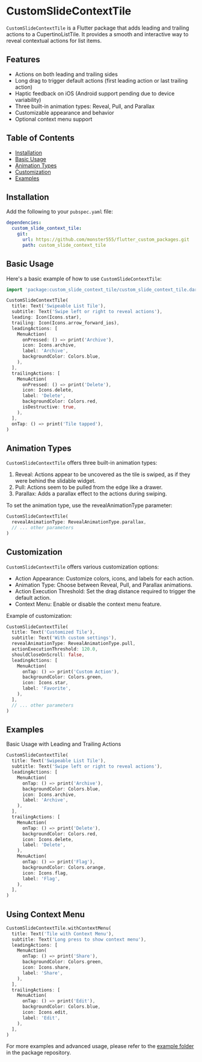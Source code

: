 # CustomSlideContextTile

`CustomSlideContextTile` is a Flutter package that adds leading and trailing actions to a CupertinoListTile. It provides a smooth and interactive way to reveal contextual actions for list items.

## Features

- Actions on both leading and trailing sides
- Long drag to trigger default actions (first leading action or last trailing action)
- Haptic feedback on iOS (Android support pending due to device variability)
- Three built-in animation types: Reveal, Pull, and Parallax
- Customizable appearance and behavior
- Optional context menu support

## Table of Contents

- [Installation](#installation)
- [Basic Usage](#basic-usage)
- [Animation Types](#animation-types)
- [Customization](#customization)
- [Examples](#examples)

## Installation

Add the following to your `pubspec.yaml` file:

```yaml
dependencies:
  custom_slide_context_tile:
    git:
      url: https://github.com/monster555/flutter_custom_packages.git
      path: custom_slide_context_tile
```

## Basic Usage

Here's a basic example of how to use `CustomSlideContextTile`:

```dart
import 'package:custom_slide_context_tile/custom_slide_context_tile.dart';

CustomSlideContextTile(
  title: Text('Swipeable List Tile'),
  subtitle: Text('Swipe left or right to reveal actions'),
  leading: Icon(Icons.star),
  trailing: Icon(Icons.arrow_forward_ios),
  leadingActions: [
    MenuAction(
      onPressed: () => print('Archive'),
      icon: Icons.archive,
      label: 'Archive',
      backgroundColor: Colors.blue,
    ),
  ],
  trailingActions: [
    MenuAction(
      onPressed: () => print('Delete'),
      icon: Icons.delete,
      label: 'Delete',
      backgroundColor: Colors.red,
      isDestructive: true,
    ),
  ],
  onTap: () => print('Tile tapped'),
)
```

## Animation Types

`CustomSlideContextTile` offers three built-in animation types:

1. Reveal: Actions appear to be uncovered as the tile is swiped, as if they were behind the slidable widget.
2. Pull: Actions seem to be pulled from the edge like a drawer.
3. Parallax: Adds a parallax effect to the actions during swiping.

To set the animation type, use the revealAnimationType parameter:

```dart
CustomSlideContextTile(
  revealAnimationType: RevealAnimationType.parallax,
  // ... other parameters
)
```

## Customization

`CustomSlideContextTile` offers various customization options:
- Action Appearance: Customize colors, icons, and labels for each action.
- Animation Type: Choose between Reveal, Pull, and Parallax animations.
- Action Execution Threshold: Set the drag distance required to trigger the default action.
- Context Menu: Enable or disable the context menu feature.

Example of customization:
```dart
CustomSlideContextTile(
  title: Text('Customized Tile'),
  subtitle: Text('With custom settings'),
  revealAnimationType: RevealAnimationType.pull,
  actionExecutionThreshold: 120.0,
  shouldCloseOnScroll: false,
  leadingActions: [
    MenuAction(
      onTap: () => print('Custom Action'),
      backgroundColor: Colors.green,
      icon: Icons.star,
      label: 'Favorite',
    ),
  ],
  // ... other parameters
)
```

## Examples

Basic Usage with Leading and Trailing Actions

```dart
CustomSlideContextTile(
  title: Text('Swipeable List Tile'),
  subtitle: Text('Swipe left or right to reveal actions'),
  leadingActions: [
    MenuAction(
      onTap: () => print('Archive'),
      backgroundColor: Colors.blue,
      icon: Icons.archive,
      label: 'Archive',
    ),
  ],
  trailingActions: [
    MenuAction(
      onTap: () => print('Delete'),
      backgroundColor: Colors.red,
      icon: Icons.delete,
      label: 'Delete',
    ),
    MenuAction(
      onTap: () => print('Flag'),
      backgroundColor: Colors.orange,
      icon: Icons.flag,
      label: 'Flag',
    ),
  ],
)
```

## Using Context Menu

```dart
CustomSlideContextTile.withContextMenu(
  title: Text('Tile with Context Menu'),
  subtitle: Text('Long press to show context menu'),
  leadingActions: [
    MenuAction(
      onTap: () => print('Share'),
      backgroundColor: Colors.green,
      icon: Icons.share,
      label: 'Share',
    ),
  ],
  trailingActions: [
    MenuAction(
      onTap: () => print('Edit'),
      backgroundColor: Colors.blue,
      icon: Icons.edit,
      label: 'Edit',
    ),
  ],
)
```

For more examples and advanced usage, please refer to the [example folder](https://github.com/monster555/flutter_custom_packages/tree/main/custom_slide_context_tile/example) in the package repository.
